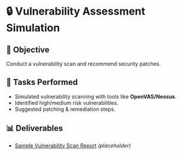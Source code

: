 # 🔒 Vulnerability Assessment Simulation

## 🔎 Objective
Conduct a vulnerability scan and recommend security patches.

## 📝 Tasks Performed
- Simulated vulnerability scanning with tools like **OpenVAS/Nessus**.  
- Identified high/medium risk vulnerabilities.  
- Suggested patching & remediation steps.  

## 📊 Deliverables
- [Sample Vulnerability Scan Report](./vuln-scan-report.pdf) *(placeholder)*  
